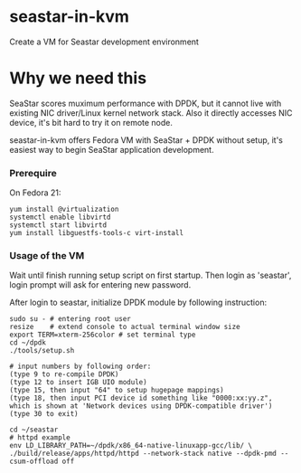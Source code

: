 # seastar-in-kvm
Create a VM for Seastar development environment

# Why we need this
SeaStar scores muximum performance with DPDK, but it cannot live with existing NIC driver/Linux kernel network stack.
Also it directly accesses NIC device, it's bit hard to try it on remote node.

seastar-in-kvm offers Fedora VM with SeaStar + DPDK without setup, it's easiest way to begin SeaStar application development.

### Prerequire

On Fedora 21:
```
yum install @virtualization
systemctl enable libvirtd
systemctl start libvirtd
yum install libguestfs-tools-c virt-install
```


### Usage of the VM

Wait until finish running setup script on first startup.
Then login as 'seastar', login prompt will ask for entering new password.

After login to seastar, initialize DPDK module by following instruction:
```
sudo su - # entering root user
resize    # extend console to actual terminal window size
export TERM=xterm-256color # set terminal type
cd ~/dpdk
./tools/setup.sh

# input numbers by following order:
(type 9 to re-compile DPDK)
(type 12 to insert IGB UIO module)
(type 15, then input "64" to setup hugepage mappings)
(type 18, then input PCI device id something like "0000:xx:yy.z",
which is shown at 'Network devices using DPDK-compatible driver')
(type 30 to exit)

cd ~/seastar
# httpd example
env LD_LIBRARY_PATH=~/dpdk/x86_64-native-linuxapp-gcc/lib/ \
./build/release/apps/httpd/httpd --network-stack native --dpdk-pmd --csum-offload off
```


